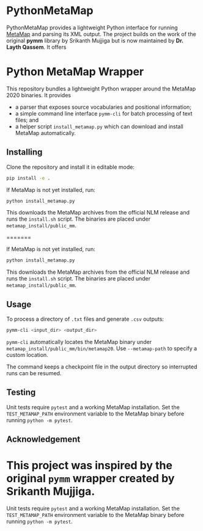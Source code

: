 # PythonMetaMap

PythonMetaMap provides a lightweight Python interface for running [MetaMap](https://github.com/LHNCBC/MetaMap-src) and parsing its XML output.  The project builds on the work of the original **pymm** library by Srikanth Mujjiga but is now maintained by **Dr. Layth Qassem**.  It offers
# Python MetaMap Wrapper

This repository bundles a lightweight Python wrapper around the MetaMap 2020 binaries.  It provides

* a parser that exposes source vocabularies and positional information;
* a simple command line interface `pymm-cli` for batch processing of text files; and
* a helper script `install_metamap.py` which can download and install MetaMap automatically.

## Installing

Clone the repository and install it in editable mode:

```bash
pip install -e .
```

If MetaMap is not yet installed, run:

```bash
python install_metamap.py
```

This downloads the MetaMap archives from the official NLM release and runs the
`install.sh` script.  The binaries are placed under `metamap_install/public_mm`.

=======

If MetaMap is not yet installed, run:

```bash
python install_metamap.py
```

This downloads the MetaMap archives from the official NLM release and runs the
`install.sh` script.  The binaries are placed under `metamap_install/public_mm`.

## Usage

To process a directory of `.txt` files and generate `.csv` outputs:

```bash
pymm-cli <input_dir> <output_dir>
```

`pymm-cli` automatically locates the MetaMap binary under
`metamap_install/public_mm/bin/metamap20`.  Use `--metamap-path` to specify a
custom location.

The command keeps a checkpoint file in the output directory so interrupted runs
can be resumed.

## Testing

Unit tests require `pytest` and a working MetaMap installation.  Set the
`TEST_METAMAP_PATH` environment variable to the MetaMap binary before running
`python -m pytest`.

## Acknowledgement
This project was inspired by the original `pymm` wrapper created by Srikanth Mujjiga.
=======

Unit tests require `pytest` and a working MetaMap installation.  Set the
`TEST_METAMAP_PATH` environment variable to the MetaMap binary before running
`python -m pytest`.
